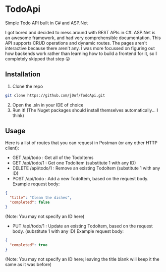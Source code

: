 # TodoApi
Simple Todo API built in C# and ASP.Net

I got bored and decided to mess around with REST APIs in C#. ASP.Net is an awesome framework, and had very comprehensible documentation.
This API supports CRUD operations and dynamic routes. The pages aren't interactive because there aren't any. I was more focussed on figuring out how backends work rather than learning how to build a frontend for it, so I completely skipped that step 😛

## Installation
1. Clone the repo
```bash
git clone https://github.com/j0of/TodoApi.git
```
2. Open the .sln in your IDE of choice
3. Run it! (The Nuget packages should install themselves automatically... I think)

## Usage
Here is a list of routes that you can request in Postman (or any other HTTP client):
- GET /api/todo : Get all of the TodoItems
- GET /api/todo/1 : Get one TodoItem (substitute 1 with any ID)
- DELETE /api/todo/1 : Remove an existing TodoItem (substitute 1 with any ID)
- POST /api/todo : Add a new TodoItem, based on the request body. Example request body:
```json
{
  "title": "Clean the dishes",
  "completed": false
}
```
(Note: You may not specify an ID here)
- PUT /api/todo/1 : Update an existing TodoItem, based on the request body. (substitute 1 with any ID) Example request body:
```json
{
  "completed": true
}
```
(Note: You may not specify an ID here; leaving the title blank will keep it the same as it was before)
